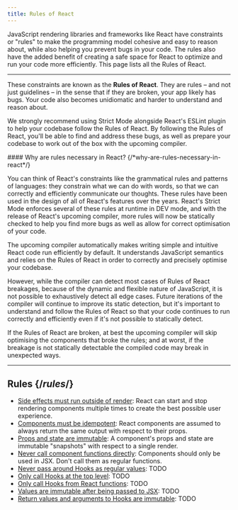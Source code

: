 ```yaml
---
title: Rules of React
---
```


<Intro>
JavaScript rendering libraries and frameworks like React have constraints or "rules" to make the programming model cohesive and easy to reason about, while also helping you prevent bugs in your code. The rules also have the added benefit of creating a safe space for React to optimize and run your code more efficiently. This page lists all the Rules of React.
</Intro>

---

These constraints are known as the **Rules of React**. They are rules – and not just guidelines – in the sense that if they are broken, your app likely has bugs. Your code also becomes unidiomatic and harder to understand and reason about.

We strongly recommend using Strict Mode alongside React's ESLint plugin to help your codebase follow the Rules of React. By following the Rules of React, you'll be able to find and address these bugs, as well as prepare your codebase to work out of the box with the upcoming compiler.

<DeepDive>
#### Why are rules necessary in React? {/*why-are-rules-necessary-in-react*/}

You can think of React's constraints like the grammatical rules and patterns of languages: they constrain what we can do with words, so that we can correctly and efficiently communicate our thoughts. These rules have been used in the design of all of React's features over the years. React's Strict Mode enforces several of these rules at runtime in DEV mode, and with the release of React's upcoming compiler, more rules will now be statically checked to help you find more bugs as well as allow for correct optimisation of your code.

The upcoming compiler automatically makes writing simple and intuitive React code run efficiently by default. It understands JavaScript semantics and relies on the Rules of React in order to correctly and precisely optimise your codebase.

However, while the compiler can detect most cases of Rules of React breakages, because of the dynamic and flexible nature of JavaScript, it is not possible to exhaustively detect all edge cases. Future iterations of the compiler will continue to improve its static detection, but it's important to understand and follow the Rules of React so that your code continues to run correctly and efficiently even if it's not possible to statically detect.

If the Rules of React are broken, at best the upcoming compiler will skip optimising the components that broke the rules; and at worst, if the breakage is not statically detectable the compiled code may break in unexpected ways.
</DeepDive>

---

## Rules {/*rules*/}
* [Side effects must run outside of render](/reference/rules/side-effects-must-run-outside-of-render): React can start and stop rendering components multiple times to create the best possible user experience.
* [Components must be idempotent](/reference/rules/components-must-be-idempotent): React components are assumed to always return the same output with respect to their props.
* [Props and state are immutable](/reference/rules/props-and-state-are-immutable): A component's props and state are immutable "snapshots" with respect to a single render.
* [Never call component functions directly](/reference/rules/never-call-component-functions-directly): Components should only be used in JSX. Don't call them as regular functions.
* [Never pass around Hooks as regular values](/reference/rules/never-pass-around-hooks-as-regular-values): TODO
* [Only call Hooks at the top level](/reference/rules/only-call-hooks-at-the-top-level): TODO
* [Only call Hooks from React functions](/reference/rules/only-call-hooks-from-react-functions): TODO
* [Values are immutable after being passed to JSX](/reference/rules/values-are-immutable-after-being-passed-to-jsx): TODO
* [Return values and arguments to Hooks are immutable](/reference/rules/return-values-and-arguments-to-hooks-are-immutable): TODO

